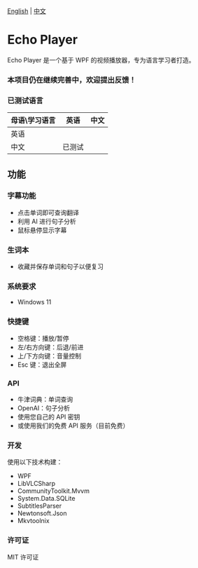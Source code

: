 [English](README.md) | [中文](README.zh.md) 

# Echo Player

Echo Player 是一个基于 WPF 的视频播放器，专为语言学习者打造。

### 本项目仍在继续完善中，欢迎提出反馈！

### 已测试语言
| 母语\学习语言  | 英语       | 中文       |
|:---------|------------|------------|
| 英语       |            |            |
| 中文       | 已测试     |            |

## 功能
### 字幕功能
- 点击单词即可查询翻译
- 利用 AI 进行句子分析
- 鼠标悬停显示字幕

### 生词本
- 收藏并保存单词和句子以便复习

### 系统要求
- Windows 11

### 快捷键
- 空格键：播放/暂停
- 左/右方向键：后退/前进
- 上/下方向键：音量控制
- Esc 键：退出全屏

### API
- 牛津词典：单词查询
- OpenAI：句子分析
- 使用您自己的 API 密钥
- 或使用我们的免费 API 服务（目前免费）

### 开发
使用以下技术构建：
- WPF  
- LibVLCSharp  
- CommunityToolkit.Mvvm  
- System.Data.SQLite  
- SubtitlesParser  
- Newtonsoft.Json  
- Mkvtoolnix  

### 许可证
MIT 许可证